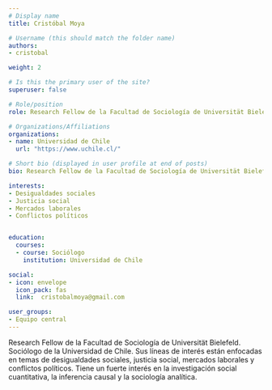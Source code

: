 ```yaml
---
# Display name
title: Cristóbal Moya

# Username (this should match the folder name)
authors:
- cristobal

weight: 2 

# Is this the primary user of the site?
superuser: false

# Role/position
role: Research Fellow de la Facultad de Sociología de Universität Bielefeld

# Organizations/Affiliations
organizations:
- name: Universidad de Chile
  url: "https://www.uchile.cl/"

# Short bio (displayed in user profile at end of posts)
bio: Research Fellow de la Facultad de Sociología de Universität Bielefeld. Sociólogo de la Universidad de Chile. Sus líneas de interés están enfocadas en temas de desigualdades sociales, justicia social, mercados laborales y conflictos políticos. Tiene un fuerte interés en la investigación social cuantitativa, la inferencia causal y la sociología analítica.

interests:
- Desigualdades sociales
- Justicia social
- Mercados laborales
- Conflictos políticos


education:
  courses:
  - course: Sociólogo
    institution: Universidad de Chile

social:
- icon: envelope
  icon_pack: fas
  link:  cristobalmoya@gmail.com

user_groups:
- Equipo central
---
```

Research Fellow de la Facultad de Sociología de Universität Bielefeld. Sociólogo de la Universidad de Chile. Sus líneas de interés están enfocadas en temas de desigualdades sociales, justicia social, mercados laborales y conflictos políticos. Tiene un fuerte interés en la investigación social cuantitativa, la inferencia causal y la sociología analítica.

